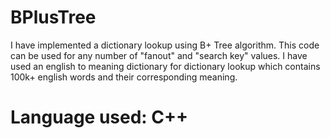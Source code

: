 # BPlusTree
I have implemented a dictionary lookup using B+ Tree algorithm. This code can be used for any number of "fanout" and "search key" values. 
I have used an english to meaning dictionary for dictionary lookup which contains 100k+ english words and their corresponding meaning.

# Language used: C++ 
